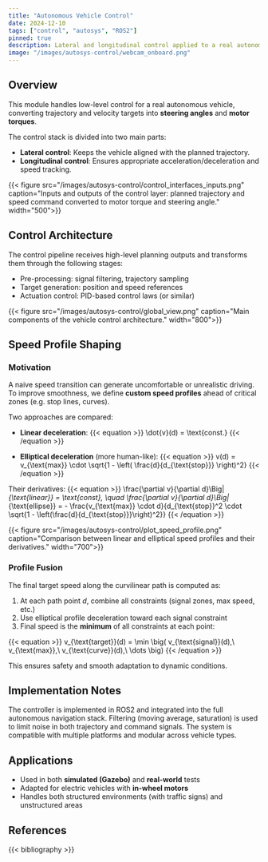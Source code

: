 ```yaml
---
title: "Autonomous Vehicle Control"
date: 2024-12-10
tags: ["control", "autosys", "ROS2"]
pinned: true
description: Lateral and longitudinal control applied to a real autonomous vehicle. Connected to a navigation layer.
image: "/images/autosys-control/webcam_onboard.png"
---
```


## Overview

This module handles low-level control for a real autonomous vehicle, converting trajectory and velocity targets into **steering angles** and **motor torques**.

The control stack is divided into two main parts:

- **Lateral control**: Keeps the vehicle aligned with the planned trajectory.
- **Longitudinal control**: Ensures appropriate acceleration/deceleration and speed tracking.

{{< figure src="/images/autosys-control/control_interfaces_inputs.png" caption="Inputs and outputs of the control layer: planned trajectory and speed command converted to motor torque and steering angle." width="500">}}

## Control Architecture

The control pipeline receives high-level planning outputs and transforms them through the following stages:

- Pre-processing: signal filtering, trajectory sampling
- Target generation: position and speed references
- Actuation control: PID-based control laws (or similar)

{{< figure src="/images/autosys-control/global_view.png" caption="Main components of the vehicle control architecture." width="800">}}

## Speed Profile Shaping

### Motivation

A naive speed transition can generate uncomfortable or unrealistic driving. To improve smoothness, we define **custom speed profiles** ahead of critical zones (e.g. stop lines, curves).

Two approaches are compared:

- **Linear deceleration**:
  {{< equation >}}
  \dot{v}(d) = \text{const.}
  {{< /equation >}}

- **Elliptical deceleration** (more human-like):
  {{< equation >}}
  v(d) = v_{\text{max}} \cdot \sqrt{1 - \left( \frac{d}{d_{\text{stop}}} \right)^2}
  {{< /equation >}}

Their derivatives:
{{< equation >}}
\frac{\partial v}{\partial d}\Big|_{\text{linear}} = \text{const}, \quad
\frac{\partial v}{\partial d}\Big|_{\text{ellipse}} = - \frac{v_{\text{max}} \cdot d}{d_{\text{stop}}^2 \cdot \sqrt{1 - \left(\frac{d}{d_{\text{stop}}}\right)^2}}
{{< /equation >}}

{{< figure src="/images/autosys-control/plot_speed_profile.png" caption="Comparison between linear and elliptical speed profiles and their derivatives." width="700">}}

### Profile Fusion

The final target speed along the curvilinear path is computed as:

1. At each path point $d$, combine all constraints (signal zones, max speed, etc.)
2. Use elliptical profile deceleration toward each signal constraint
3. Final speed is the **minimum** of all constraints at each point:

{{< equation >}}
v_{\text{target}}(d) = \min \big( v_{\text{signal}}(d),\ v_{\text{max}},\ v_{\text{curve}}(d),\ \dots \big)
{{< /equation >}}

This ensures safety and smooth adaptation to dynamic conditions.

## Implementation Notes

The controller is implemented in ROS2 and integrated into the full autonomous navigation stack. Filtering (moving average, saturation) is used to limit noise in both trajectory and command signals. The system is compatible with multiple platforms and modular across vehicle types.

## Applications

- Used in both **simulated (Gazebo)** and **real-world** tests
- Adapted for electric vehicles with **in-wheel motors**
- Handles both structured environments (with traffic signs) and unstructured areas

## References

{{< bibliography >}}
